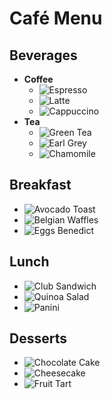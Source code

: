 # Café Menu

## Beverages
- **Coffee**
  - ![Espresso](espresso.jpg)
  - ![Latte](latte.jpg)
  - ![Cappuccino](cappuccino.jpg)
- **Tea**
  - ![Green Tea](green_tea.jpg)
  - ![Earl Grey](earl_grey.jpg)
  - ![Chamomile](chamomile.jpg)

## Breakfast
- ![Avocado Toast](avocado_toast.jpg)
- ![Belgian Waffles](belgian_waffles.jpg)
- ![Eggs Benedict](eggs_benedict.jpg)

## Lunch
- ![Club Sandwich](club_sandwich.jpg)
- ![Quinoa Salad](quinoa_salad.jpg)
- ![Panini](panini.jpg)

## Desserts
- ![Chocolate Cake](chocolate_cake.jpg)
- ![Cheesecake](cheesecake.jpg)
- ![Fruit Tart](fruit_tart.jpg)
